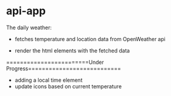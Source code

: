 # api-app



The daily weather:

- fetches temperature and location data from OpenWeather api

- render the html elements with the fetched data


========================Under Progress===========================

- adding a local time element
- update icons based on current temperature

